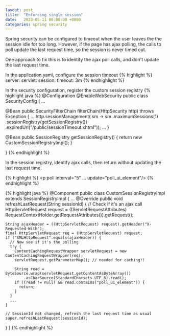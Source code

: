 ```yaml
---
layout: post
title:  "Enforcing single session"
date:   2023-05-11 00:00:00 +0800
categories: spring security
---
```


Spring security can be configured to timeout when the user leaves the the session idle for too long.
However, if the page has ajax polling, the calls to poll update the last request time,
so the session is never timed out.

One approach to fix this is to identify the ajax poll calls, and don't update the last request time.

In the application.yaml, configure the session timeout
{% highlight %}
server:
  servlet:
    session:
      timeout: 3m
{% endhighlight %}

In the security configuration, register the custom session registry
{% highlight java %}
@Configuration
@EnableWebSecurity
public class SecurityConfig {
...

  @Bean
  public SecurityFilterChain filterChain(HttpSecurity http) throws Exception {
    ...
    http.sessionManagement(
        sm -> sm
        .maximumSessions(1)
        .sessionRegistry(getSessionRegistry())
        .expiredUrl("/public/sessionTimeout.xhtml"));
    ...
  }

  @Bean
  public SessionRegistry getSessionRegistry() {
    return new CustomSessionRegistryImpl();
  }
  
}
{% endhighlight %}

In the session registry, identify ajax calls, then return without updating the last request time.

{% highlight %}
<p:poll interval="5" ... update="poll_ui_element"/>
{% endhighlight %}

{% highlight java %}
@Component
public class CustomSessionRegistryImpl extends SessionRegistryImpl {
...
 @Override
  public void refreshLastRequest(String sessionId) {
    // Check if it's an ajax call
    HttpServletRequest request =
        ((ServletRequestAttributes) RequestContextHolder.getRequestAttributes()).getRequest();

    String ajaxHeader = ((HttpServletRequest) request).getHeader("X-Requested-With");
    final HttpServletRequest req = (HttpServletRequest) request;
    if ("XMLHttpRequest".equals(ajaxHeader)) {
      // Now see if it's the polling
      try {
        ContentCachingRequestWrapper servletRequest = new ContentCachingRequestWrapper(req);
        servletRequest.getParameterMap(); // needed for caching!!

        String read = ByteSource.wrap(servletRequest.getContentAsByteArray())
            .asCharSource(StandardCharsets.UTF_8).read();
        if ((read != null) && read.contains("poll_ui_element")) {
          return;
        }
      } 
      ...
    }

    // SessionId not changed, refresh the last request time as usual
    super.refreshLastRequest(sessionId);
  }
}
{% endhighlight %}
